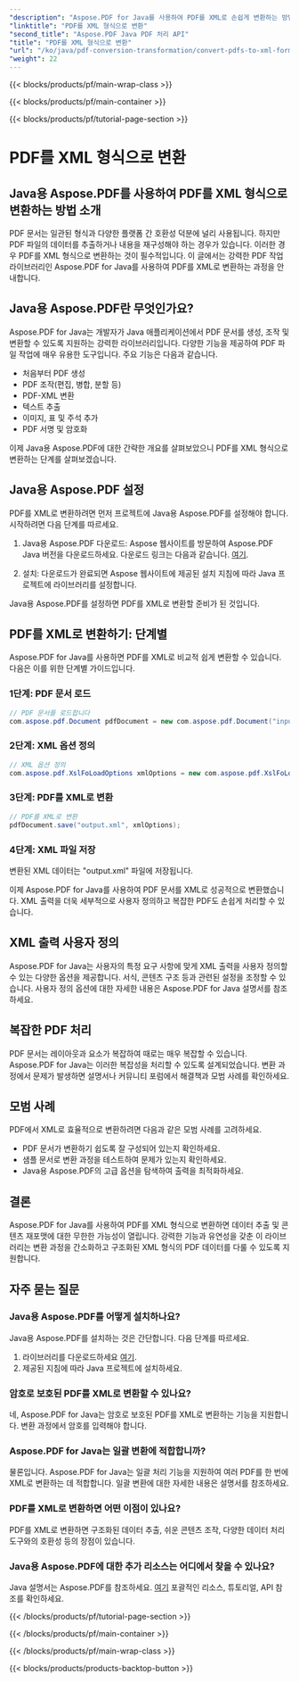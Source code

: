 ```yaml
---
"description": "Aspose.PDF for Java를 사용하여 PDF를 XML로 손쉽게 변환하는 방법을 알아보세요. 효율적인 변환을 위한 단계별 가이드와 모범 사례를 제공합니다."
"linktitle": "PDF를 XML 형식으로 변환"
"second_title": "Aspose.PDF Java PDF 처리 API"
"title": "PDF를 XML 형식으로 변환"
"url": "/ko/java/pdf-conversion-transformation/convert-pdfs-to-xml-format/"
"weight": 22
---
```


{{< blocks/products/pf/main-wrap-class >}}

{{< blocks/products/pf/main-container >}}

{{< blocks/products/pf/tutorial-page-section >}}

# PDF를 XML 형식으로 변환


## Java용 Aspose.PDF를 사용하여 PDF를 XML 형식으로 변환하는 방법 소개

PDF 문서는 일관된 형식과 다양한 플랫폼 간 호환성 덕분에 널리 사용됩니다. 하지만 PDF 파일의 데이터를 추출하거나 내용을 재구성해야 하는 경우가 있습니다. 이러한 경우 PDF를 XML 형식으로 변환하는 것이 필수적입니다. 이 글에서는 강력한 PDF 작업 라이브러리인 Aspose.PDF for Java를 사용하여 PDF를 XML로 변환하는 과정을 안내합니다.

## Java용 Aspose.PDF란 무엇인가요?

Aspose.PDF for Java는 개발자가 Java 애플리케이션에서 PDF 문서를 생성, 조작 및 변환할 수 있도록 지원하는 강력한 라이브러리입니다. 다양한 기능을 제공하여 PDF 파일 작업에 매우 유용한 도구입니다. 주요 기능은 다음과 같습니다.

- 처음부터 PDF 생성
- PDF 조작(편집, 병합, 분할 등)
- PDF-XML 변환
- 텍스트 추출
- 이미지, 표 및 주석 추가
- PDF 서명 및 암호화

이제 Java용 Aspose.PDF에 대한 간략한 개요를 살펴보았으니 PDF를 XML 형식으로 변환하는 단계를 살펴보겠습니다.

## Java용 Aspose.PDF 설정

PDF를 XML로 변환하려면 먼저 프로젝트에 Java용 Aspose.PDF를 설정해야 합니다. 시작하려면 다음 단계를 따르세요.

1. Java용 Aspose.PDF 다운로드: Aspose 웹사이트를 방문하여 Aspose.PDF Java 버전을 다운로드하세요. 다운로드 링크는 다음과 같습니다. [여기](https://releases.aspose.com/pdf/java/).

2. 설치: 다운로드가 완료되면 Aspose 웹사이트에 제공된 설치 지침에 따라 Java 프로젝트에 라이브러리를 설정합니다.

Java용 Aspose.PDF를 설정하면 PDF를 XML로 변환할 준비가 된 것입니다.

## PDF를 XML로 변환하기: 단계별

Aspose.PDF for Java를 사용하면 PDF를 XML로 비교적 쉽게 변환할 수 있습니다. 다음은 이를 위한 단계별 가이드입니다.

### 1단계: PDF 문서 로드

```java
// PDF 문서를 로드합니다
com.aspose.pdf.Document pdfDocument = new com.aspose.pdf.Document("input.pdf");
```

### 2단계: XML 옵션 정의

```java
// XML 옵션 정의
com.aspose.pdf.XslFoLoadOptions xmlOptions = new com.aspose.pdf.XslFoLoadOptions();
```

### 3단계: PDF를 XML로 변환

```java
// PDF를 XML로 변환
pdfDocument.save("output.xml", xmlOptions);
```

### 4단계: XML 파일 저장

변환된 XML 데이터는 "output.xml" 파일에 저장됩니다.

이제 Aspose.PDF for Java를 사용하여 PDF 문서를 XML로 성공적으로 변환했습니다. XML 출력을 더욱 세부적으로 사용자 정의하고 복잡한 PDF도 손쉽게 처리할 수 있습니다.

## XML 출력 사용자 정의

Aspose.PDF for Java는 사용자의 특정 요구 사항에 맞게 XML 출력을 사용자 정의할 수 있는 다양한 옵션을 제공합니다. 서식, 콘텐츠 구조 등과 관련된 설정을 조정할 수 있습니다. 사용자 정의 옵션에 대한 자세한 내용은 Aspose.PDF for Java 설명서를 참조하세요.

## 복잡한 PDF 처리

PDF 문서는 레이아웃과 요소가 복잡하여 때로는 매우 복잡할 수 있습니다. Aspose.PDF for Java는 이러한 복잡성을 처리할 수 있도록 설계되었습니다. 변환 과정에서 문제가 발생하면 설명서나 커뮤니티 포럼에서 해결책과 모범 사례를 확인하세요.

## 모범 사례

PDF에서 XML로 효율적으로 변환하려면 다음과 같은 모범 사례를 고려하세요.

- PDF 문서가 변환하기 쉽도록 잘 구성되어 있는지 확인하세요.
- 샘플 문서로 변환 과정을 테스트하여 문제가 있는지 확인하세요.
- Java용 Aspose.PDF의 고급 옵션을 탐색하여 출력을 최적화하세요.

## 결론

Aspose.PDF for Java를 사용하여 PDF를 XML 형식으로 변환하면 데이터 추출 및 콘텐츠 재포맷에 대한 무한한 가능성이 열립니다. 강력한 기능과 유연성을 갖춘 이 라이브러리는 변환 과정을 간소화하고 구조화된 XML 형식의 PDF 데이터를 다룰 수 있도록 지원합니다.

## 자주 묻는 질문

### Java용 Aspose.PDF를 어떻게 설치하나요?

Java용 Aspose.PDF를 설치하는 것은 간단합니다. 다음 단계를 따르세요.
1. 라이브러리를 다운로드하세요 [여기](https://releases.aspose.com/pdf/java/).
2. 제공된 지침에 따라 Java 프로젝트에 설치하세요.

### 암호로 보호된 PDF를 XML로 변환할 수 있나요?

네, Aspose.PDF for Java는 암호로 보호된 PDF를 XML로 변환하는 기능을 지원합니다. 변환 과정에서 암호를 입력해야 합니다.

### Aspose.PDF for Java는 일괄 변환에 적합합니까?

물론입니다. Aspose.PDF for Java는 일괄 처리 기능을 지원하여 여러 PDF를 한 번에 XML로 변환하는 데 적합합니다. 일괄 변환에 대한 자세한 내용은 설명서를 참조하세요.

### PDF를 XML로 변환하면 어떤 이점이 있나요?

PDF를 XML로 변환하면 구조화된 데이터 추출, 쉬운 콘텐츠 조작, 다양한 데이터 처리 도구와의 호환성 등의 장점이 있습니다.

### Java용 Aspose.PDF에 대한 추가 리소스는 어디에서 찾을 수 있나요?

Java 설명서는 Aspose.PDF를 참조하세요. [여기](https://reference.aspose.com/pdf/java/) 포괄적인 리소스, 튜토리얼, API 참조를 확인하세요.

{{< /blocks/products/pf/tutorial-page-section >}}

{{< /blocks/products/pf/main-container >}}

{{< /blocks/products/pf/main-wrap-class >}}

{{< blocks/products/products-backtop-button >}}
